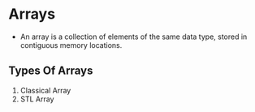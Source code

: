 # Arrays
- An array is a collection of elements of the same data type, stored in contiguous memory locations.

## Types Of Arrays
1.  Classical Array
2.  STL Array

